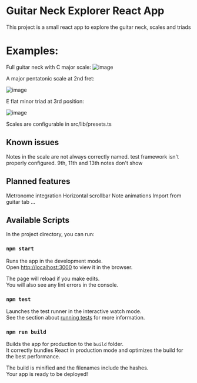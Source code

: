 # Guitar Neck Explorer React App

This project is a small react app to explore the guitar neck, scales and triads

# Examples:

Full guitar neck with C major scale:
![image](https://github.com/gdoct/neckexplorer/assets/11509384/dc4f4a60-4000-401c-8b00-a1bd031ba248)

A major pentatonic scale at 2nd fret:

![image](https://github.com/gdoct/neckexplorer/assets/11509384/76b40d0e-61da-4dac-a1ec-c753fbc7e383)

E flat minor triad at 3rd position:

![image](https://github.com/gdoct/neckexplorer/assets/11509384/1bd6eeb7-1163-42ae-b6cb-bad5e42ccc6f)

Scales are configurable in src/lib/presets.ts

## Known issues
Notes in the scale are not always correctly named.
test framework isn't properly configured.
9th, 11th and 13th notes don't show

## Planned features
Metronome integration
Horizontal scrollbar
Note animations
Import from guitar tab
...

## Available Scripts

In the project directory, you can run: 

### `npm start`

Runs the app in the development mode.\
Open [http://localhost:3000](http://localhost:3000) to view it in the browser.

The page will reload if you make edits.\
You will also see any lint errors in the console.

### `npm test`

Launches the test runner in the interactive watch mode.\
See the section about [running tests](https://facebook.github.io/create-react-app/docs/running-tests) for more information.

### `npm run build`

Builds the app for production to the `build` folder.\
It correctly bundles React in production mode and optimizes the build for the best performance.

The build is minified and the filenames include the hashes.\
Your app is ready to be deployed!
